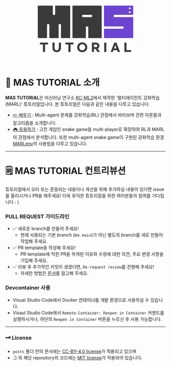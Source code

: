 <p align="center">
<img  src="/public/Nav/logo.png" width="300"/>
</p>
<br>

# 🚀 MAS TUTORIAL 소개

**MAS TUTORIAL**은 머신러닝 연구소 [KC-ML2](https://www.kc-ml2.com/)에서 제작한 '멀티에이전트 강화학습(MARL)' 튜토리얼입니다.
본 튜토리얼은 다음과 같은 내용을 다루고 있습니다.

- [✏️ 배우기](https://tutorials.kc-ml2.com/posts/learn-1intro) : Multi-agent 문제를 강화학습(RL) 관점에서 바라보며 관련 이론들과 알고리즘을 소개합니다.
- [🎮 응용하기](https://tutorials.kc-ml2.com/posts/game-1intro) : 고전 게임인 snake game을 multi-player로 확장하여 RL과 MARL의 관점에서 분석합니다. 또한 multi-agent snake game이 구현된 강화학습 환경 [MARLenv](https://github.com/kc-ml2/MARLenv)의 사용법을 다루고 있습니다.

---

# 🗒️ MAS TUTORIAL 컨트리뷰션

튜토리얼에서 오타 또는 혼동되는 내용이나 개선을 위해 추가하실 내용이 있다면 issue를 올리시거나 PR을 해주세요!
더욱 유익한 튜토리얼을 위한 여러분들의 참여를 기다립니다 : )

### PULL REQUEST 가이드라인

- ✅ 새로운 branch를 만들어 주세요!
  - 현재 사용되는 기본 branch (ex. `main`)가 아닌 별도의 branch를 새로 만들어 작업해 주세요.
- ✅ PR template을 작성해 주세요!
  - PR template에 적힌 PR을 하게된 이유와 수정에 대한 의견, 주요 변경 사항을 기입해 주세요.
- ✅ 리뷰 후 추가적인 커밋이 생겼다면, `Re-request review`를 진행해 주세요!
  - 자세한 방법은 [문서](https://docs.github.com/en/pull-requests/collaborating-with-pull-requests/proposing-changes-to-your-work-with-pull-requests/requesting-a-pull-request-review)를 참고해 주세요.

### Devcontainer 사용

- Visual Studio Code에서 Docker 컨테이너를 개발 환경으로 사용하실 수 있습니다.
- Visaul Studio Code에서 `Remote-Container: Reopen in Container` 커맨드를 실행하시거나, 하단의 `Reopen in Container` 버튼을 누르신 후 사용 가능합니다.

---
### 🗝️ License 
- `posts` 폴더 안의 문서에는 [CC-BY-4.0 license](https://github.com/kc-ml2/mas-tutorials/blob/main/LICENSE)가 적용되고 있으며
- 그 외 해당 repository의 코드에는 [MIT license](https://github.com/kc-ml2/mas-tutorials/blob/main/LICENSE-CODE)가 적용되어 있습니다. 

